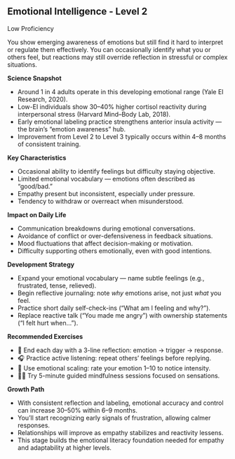 ## Emotional Intelligence - Level 2
Low Proficiency

You show emerging awareness of emotions but still find it hard to interpret or regulate them effectively. You can occasionally identify what you or others feel, but reactions may still override reflection in stressful or complex situations.

**Science Snapshot**
- Around 1 in 4 adults operate in this developing emotional range (Yale EI Research, 2020).
- Low-EI individuals show 30–40% higher cortisol reactivity during interpersonal stress (Harvard Mind–Body Lab, 2018).
- Early emotional labeling practice strengthens anterior insula activity — the brain’s “emotion awareness” hub.
- Improvement from Level 2 to Level 3 typically occurs within 4–8 months of consistent training.

**Key Characteristics**
- Occasional ability to identify feelings but difficulty staying objective.
- Limited emotional vocabulary — emotions often described as “good/bad.”
- Empathy present but inconsistent, especially under pressure.
- Tendency to withdraw or overreact when misunderstood.

**Impact on Daily Life**
- Communication breakdowns during emotional conversations.
- Avoidance of conflict or over-defensiveness in feedback situations.
- Mood fluctuations that affect decision-making or motivation.
- Difficulty supporting others emotionally, even with good intentions.

**Development Strategy**
- Expand your emotional vocabulary — name subtle feelings (e.g., frustrated, tense, relieved).
- Begin reflective journaling: note *why* emotions arise, not just *what* you feel.
- Practice short daily self-check-ins (“What am I feeling and why?”).
- Replace reactive talk (“You made me angry”) with ownership statements (“I felt hurt when…”).

**Recommended Exercises**
- 🧭 End each day with a 3-line reflection: emotion → trigger → response.
- 🎧 Practice active listening: repeat others’ feelings before replying.
- 💬 Use emotional scaling: rate your emotion 1–10 to notice intensity.
- 🧘‍♀️ Try 5-minute guided mindfulness sessions focused on sensations.

**Growth Path**
- With consistent reflection and labeling, emotional accuracy and control can increase 30–50% within 6–9 months.
- You’ll start recognizing early signals of frustration, allowing calmer responses.
- Relationships will improve as empathy stabilizes and reactivity lessens.
- This stage builds the emotional literacy foundation needed for empathy and adaptability at higher levels.
